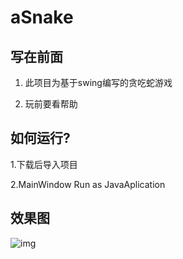 # aSnake
## 写在前面

1. 此项目为基于swing编写的贪吃蛇游戏

2. 玩前要看帮助

## 如何运行?

1.下载后导入项目

2.MainWindow Run as JavaAplication

## 效果图

![img](https://github.com/zxujf/aSnake/blob/master/界面显示.jpg)
